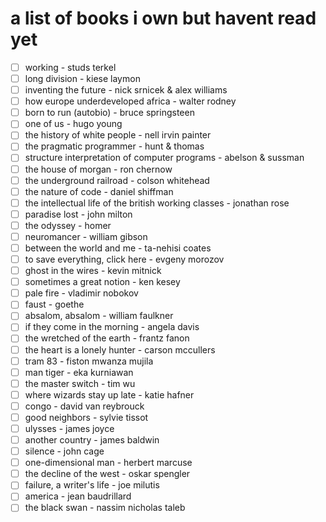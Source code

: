 # a list of books i own but havent read yet

- [ ] working - studs terkel
- [ ] long division - kiese laymon
- [ ] inventing the future - nick srnicek & alex williams
- [ ] how europe underdeveloped africa - walter rodney
- [ ] born to run (autobio) - bruce springsteen
- [ ] one of us - hugo young
- [ ] the history of white people - nell irvin painter
- [ ] the pragmatic programmer - hunt & thomas
- [ ] structure interpretation of computer programs - abelson & sussman
- [ ] the house of morgan - ron chernow
- [ ] the underground railroad - colson whitehead
- [ ] the nature of code - daniel shiffman
- [ ] the intellectual life of the british working classes - jonathan rose
- [ ] paradise lost - john milton
- [ ] the odyssey - homer
- [ ] neuromancer - william gibson
- [ ] between the world and me - ta-nehisi coates
- [ ] to save everything, click here - evgeny morozov
- [ ] ghost in the wires - kevin mitnick
- [ ] sometimes a great notion - ken kesey
- [ ] pale fire - vladimir nobokov
- [ ] faust - goethe
- [ ] absalom, absalom - william faulkner
- [ ] if they come in the morning - angela davis
- [ ] the wretched of the earth - frantz fanon
- [ ] the heart is a lonely hunter - carson mccullers
- [ ] tram 83 - fiston mwanza mujila
- [ ] man tiger - eka kurniawan
- [ ] the master switch - tim wu
- [ ] where wizards stay up late - katie hafner
- [ ] congo - david van reybrouck
- [ ] good neighbors - sylvie tissot
- [ ] ulysses - james joyce
- [ ] another country - james baldwin
- [ ] silence - john cage
- [ ] one-dimensional man - herbert marcuse
- [ ] the decline of the west - oskar spengler
- [ ] failure, a writer's life - joe milutis
- [ ] america - jean baudrillard
- [ ] the black swan - nassim nicholas taleb
